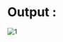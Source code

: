 # Output : 

![1](https://user-images.githubusercontent.com/74720709/194545727-544f9315-9c87-4405-ac87-d696e07b1888.png)
